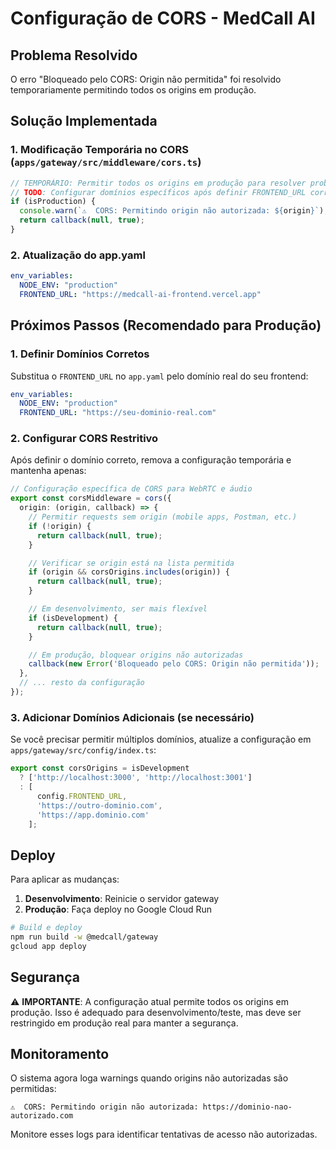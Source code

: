 # Configuração de CORS - MedCall AI

## Problema Resolvido

O erro "Bloqueado pelo CORS: Origin não permitida" foi resolvido temporariamente permitindo todos os origins em produção.

## Solução Implementada

### 1. Modificação Temporária no CORS (`apps/gateway/src/middleware/cors.ts`)

```typescript
// TEMPORÁRIO: Permitir todos os origins em produção para resolver problema de CORS
// TODO: Configurar domínios específicos após definir FRONTEND_URL correto
if (isProduction) {
  console.warn(`⚠️  CORS: Permitindo origin não autorizada: ${origin}`);
  return callback(null, true);
}
```

### 2. Atualização do app.yaml

```yaml
env_variables:
  NODE_ENV: "production"
  FRONTEND_URL: "https://medcall-ai-frontend.vercel.app"
```

## Próximos Passos (Recomendado para Produção)

### 1. Definir Domínios Corretos

Substitua o `FRONTEND_URL` no `app.yaml` pelo domínio real do seu frontend:

```yaml
env_variables:
  NODE_ENV: "production"
  FRONTEND_URL: "https://seu-dominio-real.com"
```

### 2. Configurar CORS Restritivo

Após definir o domínio correto, remova a configuração temporária e mantenha apenas:

```typescript
// Configuração específica de CORS para WebRTC e áudio
export const corsMiddleware = cors({
  origin: (origin, callback) => {
    // Permitir requests sem origin (mobile apps, Postman, etc.)
    if (!origin) {
      return callback(null, true);
    }

    // Verificar se origin está na lista permitida
    if (origin && corsOrigins.includes(origin)) {
      return callback(null, true);
    }

    // Em desenvolvimento, ser mais flexível
    if (isDevelopment) {
      return callback(null, true);
    }

    // Em produção, bloquear origins não autorizadas
    callback(new Error('Bloqueado pelo CORS: Origin não permitida'));
  },
  // ... resto da configuração
});
```

### 3. Adicionar Domínios Adicionais (se necessário)

Se você precisar permitir múltiplos domínios, atualize a configuração em `apps/gateway/src/config/index.ts`:

```typescript
export const corsOrigins = isDevelopment 
  ? ['http://localhost:3000', 'http://localhost:3001']
  : [
      config.FRONTEND_URL,
      'https://outro-dominio.com',
      'https://app.dominio.com'
    ];
```

## Deploy

Para aplicar as mudanças:

1. **Desenvolvimento**: Reinicie o servidor gateway
2. **Produção**: Faça deploy no Google Cloud Run

```bash
# Build e deploy
npm run build -w @medcall/gateway
gcloud app deploy
```

## Segurança

⚠️ **IMPORTANTE**: A configuração atual permite todos os origins em produção. Isso é adequado para desenvolvimento/teste, mas deve ser restringido em produção real para manter a segurança.

## Monitoramento

O sistema agora loga warnings quando origins não autorizadas são permitidas:

```
⚠️  CORS: Permitindo origin não autorizada: https://dominio-nao-autorizado.com
```

Monitore esses logs para identificar tentativas de acesso não autorizadas.
